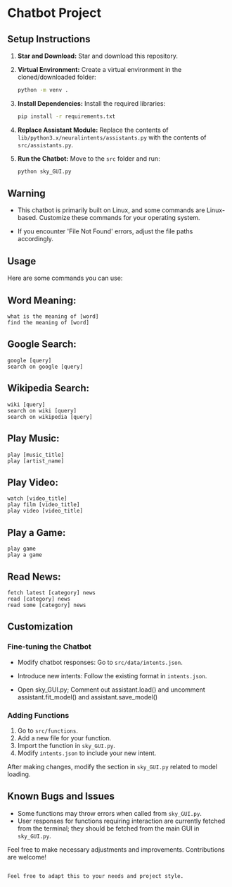 # Chatbot Project

## Setup Instructions

1. **Star and Download:** Star and download this repository.

2. **Virtual Environment:** Create a virtual environment in the cloned/downloaded folder:
   ```bash
   python -m venv .
   ```

3. **Install Dependencies:** Install the required libraries:
   ```bash
   pip install -r requirements.txt
   ```

4. **Replace Assistant Module:** Replace the contents of `lib/python3.x/neuralintents/assistants.py` with the contents of `src/assistants.py`.

5. **Run the Chatbot:** Move to the `src` folder and run:
   ```bash
   python sky_GUI.py
   ```

## Warning

- This chatbot is primarily built on Linux, and some commands are Linux-based. Customize these commands for your operating system.

- If you encounter 'File Not Found' errors, adjust the file paths accordingly.

## Usage

Here are some commands you can use:

## Word Meaning:

    what is the meaning of [word]
    find the meaning of [word]

## Google Search:

    google [query]
    search on google [query]

## Wikipedia Search:

    wiki [query]
    search on wiki [query]
    search on wikipedia [query]

## Play Music:

    play [music_title]
    play [artist_name]

## Play Video:

    watch [video_title]
    play film [video_title]
    play video [video_title]

## Play a Game:

    play game
    play a game

## Read News:

    fetch latest [category] news
    read [category] news
    read some [category] news

## Customization

### Fine-tuning the Chatbot

- Modify chatbot responses: Go to `src/data/intents.json`.

- Introduce new intents: Follow the existing format in `intents.json`.

- Open sky_GUI.py; Comment out assistant.load() and uncomment 
  assistant.fit_model() and assistant.save_model()

### Adding Functions

1. Go to `src/functions`.
2. Add a new file for your function.
3. Import the function in `sky_GUI.py`.
4. Modify `intents.json` to include your new intent.

After making changes, modify the section in `sky_GUI.py` related to model loading.

## Known Bugs and Issues

- Some functions may throw errors when called from `sky_GUI.py`.
- User responses for functions requiring interaction are currently fetched from the terminal; they should be fetched from the main GUI in `sky_GUI.py`.

Feel free to make necessary adjustments and improvements. Contributions are welcome!

```

Feel free to adapt this to your needs and project style.
